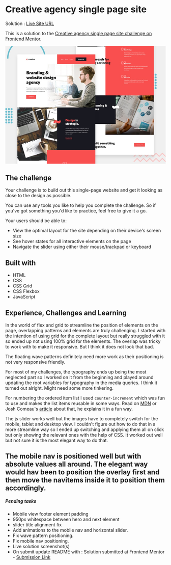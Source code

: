 # Creative agency single page site

Solution : [Live Site URL](https://frontend-mentor-challenges-ecru.vercel.app/creative-single-page-site/)

This is a solution to the [Creative agency single page site challenge on Frontend Mentor](https://www.frontendmentor.io/challenges/creative-agency-singlepage-site-Pq6V3I2RM).

![Design preview for the Creative agency single page site coding challenge](./preview.jpg)

## The challenge

Your challenge is to build out this single-page website and get it looking as close to the design as possible.

You can use any tools you like to help you complete the challenge. So if you've got something you'd like to practice, feel free to give it a go.

Your users should be able to:

- View the optimal layout for the site depending on their device's screen size
- See hover states for all interactive elements on the page
- Navigate the slider using either their mouse/trackpad or keyboard

## Built with

- HTML
- CSS
- CSS Grid
- CSS Flexbox
- JavaScript

## Experience, Challenges and Learning

In the world of flex and grid to streamline the position of elements on the page, overlapping patterns and elements are truly challenging. I started with the intention of using grid for the complete layout but really struggled with it so ended up not using 100% grid for the elements. The overlap was tricky to work with to make it responsive. But I think it does not look that bad.

The floating wave patterns definitely need more work as their positioning is not very responsive friendly.

For most of my challenges, the typography ends up being the most neglected part so I worked on it from the beginning and played around updating the root variables for typography in the media queries. I think it turned out alright. Might need some more tinkering.

For numbering the ordered item list I used `counter-increment` which was fun to use and makes the list items reusable in some ways. Read on [MDN](https://developer.mozilla.org/en-US/docs/Web/CSS/counter-increment) or Josh Comeau's [article](https://www.joshwcomeau.com/css/styling-ordered-lists-with-css-counters/) about that, he explains it in a fun way.

The js slider works well but the images have to completely switch for the mobile, tablet and desktop view. I couldn't figure out how to do that in a more streamline way so I ended up switching and applying them all on click but only showing the relevant ones with the help of CSS. It worked out well but not sure it is the most elegant way to do that.

The mobile nav is positioned well but with absolute values all around. The elegant way would hav been to position the overlay first and then move the navitems inside it to position them accordingly. 
---

##### Pending tasks

- Mobile view footer element padding
- 950px whitespace between hero and next element
- slider title alignment fix
- Add animations to the mobile nav and horizontal slider.
- Fix wave pattern positioning.
- Fix mobile nav positioning.
- Live solution screenshot(s)
- On submit update README with : Solution submitted at Frontend Mentor - [Submission Link]()
